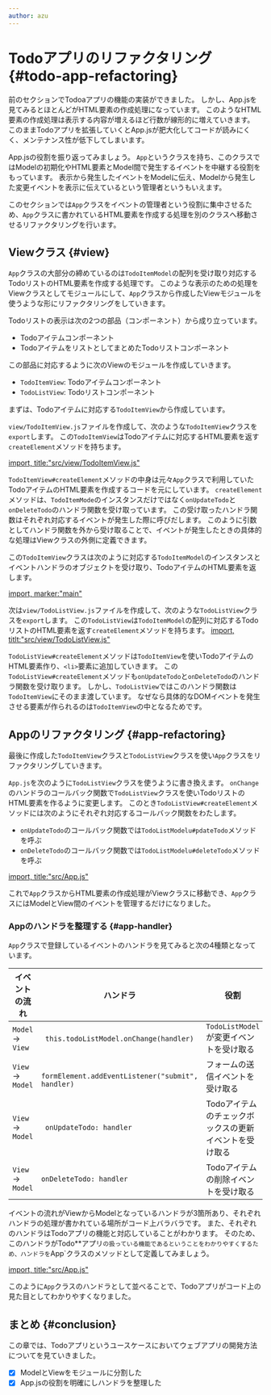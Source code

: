 ```yaml
---
author: azu
---
```


# Todoアプリのリファクタリング {#todo-app-refactoring}

前のセクションでTodoaアプリの機能の実装ができました。
しかし、App.jsを見てみるとほとんどがHTML要素の作成処理になっています。
このようなHTML要素の作成処理は表示する内容が増えるほど行数が線形的に増えていきます。
このままTodoアプリを拡張していくとApp.jsが肥大化してコードが読みにくく、メンテナンス性が低下してしまいます。

App.jsの役割を振り返ってみましょう。
`App`というクラスを持ち、このクラスではModelの初期化やHTML要素とModel間で発生するイベントを中継する役割をもっています。
表示から発生したイベントをModelに伝え、Modelから発生した変更イベントを表示に伝えているという管理者というもいえます。

このセクションでは`App`クラスをイベントの管理者という役割に集中させるため、`App`クラスに書かれているHTML要素を作成する処理を別のクラスへ移動させるリファクタリングを行います。

## Viewクラス {#view}

`App`クラスの大部分の締めているのは`TodoItemModel`の配列を受け取り対応するTodoリストのHTML要素を作成する処理です。
このような表示のための処理をViewクラスとしてモジュールにして、`App`クラスから作成したViewモジュールを使うような形にリファクタリングをしていきます。

Todoリストの表示は次の2つの部品（コンポーネント）から成り立っています。

- Todoアイテムコンポーネント
- TodoアイテムをリストとしてまとめたTodoリストコンポーネント

この部品に対応するように次のViewのモジュールを作成していきます。

- `TodoItemView`: Todoアイテムコンポーネント
- `TodoListView`: Todoリストコンポーネント

まずは、Todoアイテムに対応する`TodoItemView`から作成しています。

`view/TodoItemView.js`ファイルを作成して、次のような`TodoItemView`クラスを`export`します。
この`TodoItemView`はTodoアイテムに対応するHTML要素を返す`createElement`メソッドを持ちます。

[import, title:"src/view/TodoItemView.js"](./create-view/src/view/TodoItemView.js)

`TodoItemView#createElement`メソッドの中身は元々`App`クラスで利用していたTodoアイテムのHTML要素を作成するコードを元にしています。
`createElement`メソッドは、`TodoItemMode`のインスタンスだけではなく`onUpdateTodo`と`onDeleteTodo`のハンドラ関数を受け取っています。
この受け取ったハンドラ関数はそれぞれ対応するイベントが発生した際に呼びだします。
このように引数としてハンドラ関数を外から受け取ることで、イベントが発生したときの具体的な処理はViewクラスの外側に定義できます。

この`TodoItemView`クラスは次のように対応する`TodoItemModel`のインスタンスとイベントハンドラのオブジェクトを受け取り、TodoアイテムのHTML要素を返します。

[import, marker:"main"](./create-view/src/view/TodoItemView.example.js)

次は`view/TodoListView.js`ファイルを作成して、次のような`TodoListView`クラスを`export`します。
この`TodoListView`は`TodoItemModel`の配列に対応するTodoリストのHTML要素を返す`createElement`メソッドを持ちます。
[import, titlt:"src/view/TodoListView.js"](./create-view/src/view/TodoListView.js)


`TodoListView#createElement`メソッドは`TodoItemView`を使いTodoアイテムのHTML要素作り、`<li>`要素に追加していきます。
この`TodoListView#createElement`メソッドも`onUpdateTodo`と`onDeleteTodo`のハンドラ関数を受け取ります。
しかし、`TodoListView`ではこのハンドラ関数は`TodoItemView`にそのまま渡しています。
なぜなら具体的なDOMイベントを発生させる要素が作られるのは`TodoItemView`の中となるためです。

## Appのリファクタリング {#app-refactoring}

最後に作成した`TodoItemView`クラスと`TodoListView`クラスを使い`App`クラスをリファクタリングしていきます。

`App.js`を次のように`TodoListView`クラスを使うように書き換えます。
`onChange`のハンドラのコールバック関数で`TodoListView`クラスを使いTodoリストのHTML要素を作るように変更します。
このとき`TodoListView#createElement`メソッドには次のようにそれぞれ対応するコールバック関数をわたします。

- `onUpdateTodo`のコールバック関数では`TodoListModelu#pdateTodo`メソッドを呼ぶ
- `onDeleteTodo`のコールバック関数では`TodoListModelu#deleteTodo`メソッドを呼ぶ

[import, title:"src/App.js"](./create-view/src/App.js)

これで`App`クラスからHTML要素の作成処理がViewクラスに移動でき、`App`クラスにはModelとView間のイベントを管理するだけになりました。

### Appのハンドラを整理する {#app-handler}

`App`クラスで登録しているイベントのハンドラを見てみると次の4種類となっています。

| イベントの流れ    | ハンドラ                                           | 役割                                    |
| ----------------- | -------------------------------------------------- | --------------------------------------- |
| `Model` -> `View` | ` this.todoListModel.onChange(handler)`            | `TodoListModel`が変更イベントを受け取る |
| `View` -> `Model` | ` formElement.addEventListener("submit", handler)` | フォームの送信イベントを受け取る        |
| `View` -> `Model` | ` onUpdateTodo: handler`                           | Todoアイテムのチェックボックスの更新イベントを受け取る    |
| `View` -> `Model` | `onDeleteTodo: handler`                            | Todoアイテムの削除イベントを受け取る    |

イベントの流れがViewからModelとなっているハンドラが3箇所あり、それぞれハンドラの処理が書かれている場所がコード上バラバラです。
また、それぞれのハンドラはTodoアプリの機能と対応していることがわかります。
そのため、このハンドラがTodo**アプリ`の扱っている機能であるということをわかりやすくするため、ハンドラを`App`クラスのメソッドとして定義してみましょう。

[import, title:"src/App.js"](./final/src/App.js)

このように`App`クラスのハンドラとして並べることで、Todoアプリがコード上の見た目としてわかりやすくなりました。

## まとめ {#conclusion}

この章では、Todoアプリというユースケースにおいてウェブアプリの開発方法についてを見ていきました。


- [x] ModelとViewをモジュールに分割した
- [x] App.jsの役割を明確にしハンドラを整理した
